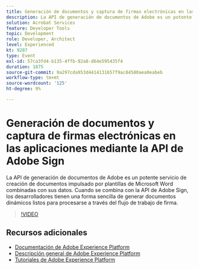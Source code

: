 ```yaml
---
title: Generación de documentos y captura de firmas electrónicas en las aplicaciones mediante la API de Adobe Sign
description: La API de generación de documentos de Adobe es un potente servicio de creación de documentos impulsado por plantillas de Microsoft Word combinadas con sus datos. Cuando se combina con la API de Adobe Sign, los desarrolladores tienen una forma sencilla de generar documentos dinámicos listos para procesarse a través del flujo de trabajo de firma.
solution: Acrobat Services
feature: Developer Tools
topic: Development
role: Developer, Architect
level: Experienced
kt: 9207
type: Event
exl-id: 57ca3fd4-b135-4ffb-92a8-d64e595435f4
duration: 1875
source-git-commit: 9a297cda953d4414131657f9ac84580aea0eabeb
workflow-type: tm+mt
source-wordcount: '125'
ht-degree: 9%

---
```


# Generación de documentos y captura de firmas electrónicas en las aplicaciones mediante la API de Adobe Sign

La API de generación de documentos de Adobe es un potente servicio de creación de documentos impulsado por plantillas de Microsoft Word combinadas con sus datos. Cuando se combina con la API de Adobe Sign, los desarrolladores tienen una forma sencilla de generar documentos dinámicos listos para procesarse a través del flujo de trabajo de firma.

>[!VIDEO](https://video.tv.adobe.com/v/338097/?quality=12&learn=on&hidetitle=true)

## Recursos adicionales

- [Documentación de Adobe Experience Platform](https://experienceleague.adobe.com/docs/experience-platform.html?lang=es)
- [Descripción general de Adobe Experience Platform](https://experienceleague.adobe.com/docs/experience-platform/landing/home.html?lang=es)
- [Tutoriales de Adobe Experience Platform](https://experienceleague.adobe.com/docs/platform-learn/tutorials/overview.html?lang=es)
